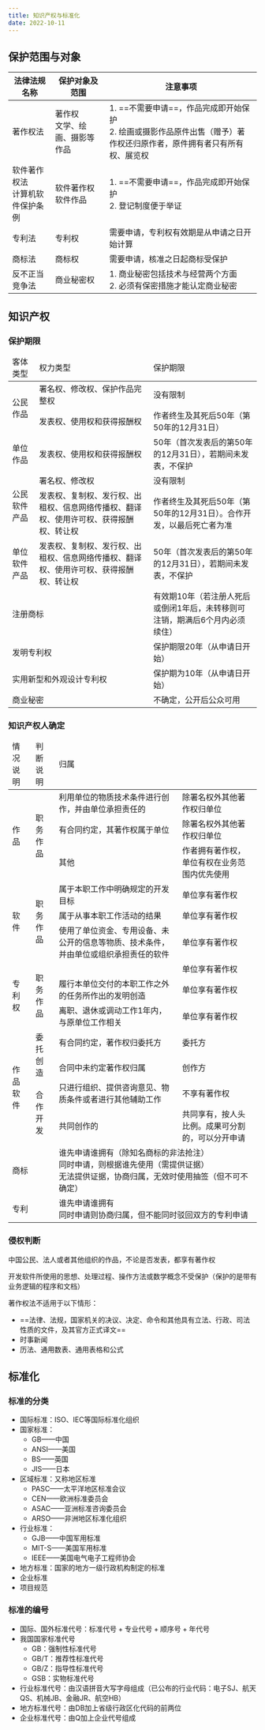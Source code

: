 ```yaml
---
title: 知识产权与标准化
date: 2022-10-11
---
```


## 保护范围与对象

| 法律法规名称               | 保护对象及范围             | 注意事项                                                                 |
|----------------------|---------------------|----------------------------------------------------------------------|
| 著作权法                 | 著作权<br/>文学、绘画、摄影等作品 | 1. ==不需要申请==，作品完成即开始保护<br/>2. 绘画或摄影作品原件出售（赠予）著作权还归原作者，原件拥有者只有所有权、展览权 |
| 软件著作权法<br/>计算机软件保护条例 | 软件著作权<br/>软件作品      | 1. ==不需要申请==，作品完成即开始保护<br/>2. 登记制度便于举证                               |
| 专利法                  | 专利权                 | 需要申请，专利权有效期是从申请之日开始计算                                                |
| 商标法                  | 商标权                 | 需要申请，核准之日起商标受保护                                                      |
| 反不正当竞争法              | 商业秘密权               | 1. 商业秘密包括技术与经营两个方面<br/>2. 必须有保密措施才能认定商业秘密                            |

## 知识产权

### 保护期限

<table>
  <thead>
    <tr><td>客体类型</td><td>权力类型</td><td>保护期限</td></tr>
  </thead>
  <tbody>
    <tr><td rowspan="2">公民作品</td><td>署名权、修改权、保护作品完整权</td><td>没有限制</td></tr>
    <tr><td>发表权、使用权和获得报酬权</td><td>作者终生及其死后50年（第50年的12月31日）</td></tr>
    <tr><td>单位作品</td><td>发表权、使用权和获得报酬权</td><td>50年（首次发表后的第50年的12月31日），若期间未发表，不保护</td></tr>
    <tr><td rowspan="2">公民软件产品</td><td>署名权、修改权</td><td>没有限制</td></tr>
    <tr><td>发表权、复制权、发行权、出租权、信息网络传播权、翻译权、使用许可权、获得报酬权、转让权</td><td>作者终生及其死后50年（第50年的12月31日）。合作开发，以最后死亡者为准</td></tr>
    <tr><td>单位软件产品</td><td>发表权、复制权、发行权、出租权、信息网络传播权、翻译权、使用许可权、获得报酬权、转让权</td><td>50年（首次发表后的第50年的12月31日），若期间未发表，不保护</td></tr>
    <tr><td colspan="2">注册商标</td><td>有效期10年（若注册人死后或倒闭1年后，未转移则可注销，期满后6个月内必须续住）</td></tr>
    <tr><td colspan="2">发明专利权</td><td>保护期限20年（从申请日开始）</td></tr>
    <tr><td colspan="2">实用新型和外观设计专利权</td><td>保护期为10年（从申请日开始）</td></tr>
    <tr><td colspan="2">商业秘密</td><td>不确定，公开后公众可用</td></tr>
  </tbody>
</table>

### 知识产权人确定

<table>
  <thead>
    <tr><td>情况说明</td><td>判断说明</td><td>归属</td></tr>
  </thead>
  <tbody>
    <tr><td rowspan="3">作品</td><td rowspan="3">职务作品</td><td>利用单位的物质技术条件进行创作，并由单位承担责任的</td><td>除署名权外其他著作权归单位</td></tr>
    <tr><td>有合同约定，其著作权属于单位</td><td>除署名权外其他著作权归单位</td></tr>
    <tr><td>其他</td><td>作者拥有著作权，单位有权在业务范围内优先使用</td></tr>
    <tr><td rowspan="3">软件</td><td rowspan="3">职务作品</td><td>属于本职工作中明确规定的开发目标</td><td>单位享有著作权</td></tr>
    <tr><td>属于从事本职工作活动的结果</td><td>单位享有著作权</td></tr>
    <tr><td>使用了单位资金、专用设备、未公开的信息等物质、技术条件，并由单位或组织承担责任的软件</td><td>单位享有著作权</td></tr>
    <tr><td rowspan="3">专利权</td><td rowspan="3">职务作品</td><td></td><td>单位享有著作权</td></tr>
    <tr><td>履行本单位交付的本职工作之外的任务所作出的发明创造</td><td>单位享有著作权</td></tr>
    <tr><td>离职、退休或调动工作1年内，与原单位工作相关</td><td>单位享有著作权</td></tr>
    <tr><td rowspan="4">作品软件</td><td rowspan="2">委托创造</td><td>有合同约定，著作权归委托方</td><td>委托方</td></tr>
    <tr><td>合同中未约定著作权归属</td><td>创作方</td></tr>
    <tr><td rowspan="2">合作开发</td><td>只进行组织、提供咨询意见、物质条件或者进行其他辅助工作</td><td>不享有著作权</td></tr>
    <tr><td>共同创作的</td><td>共同享有，按人头比例。成果可分割的，可以分开申请</td></tr>
    <tr><td colspan="2">商标</td><td colspan="2">谁先申请谁拥有（除知名商标的非法抢注）<br/>同时申请，则根据谁先使用（需提供证据）<br/>无法提供证据，协商归属，无效时使用抽签（但不可不确定）</td></tr>
    <tr><td colspan="2">专利</td><td colspan="2">谁先申请谁拥有<br/>同时申请则协商归属，但不能同时驳回双方的专利申请</td></tr>
  </tbody>
</table>

### 侵权判断

中国公民、法人或者其他组织的作品，不论是否发表，都享有著作权

开发软件所使用的思想、处理过程、操作方法或数学概念不受保护（保护的是带有业务逻辑的程序和文档）

著作权法不适用于以下情形：
- ==法律、法规，国家机关的决议、决定、命令和其他具有立法、行政、司法性质的文件，及其官方正式译文==
- 时事新闻
- 历法、通用数表、通用表格和公式

## 标准化

### 标准的分类

- 国际标准：ISO、IEC等国际标准化组织
- 国家标准：
  - GB——中国
  - ANSI——美国
  - BS——英国
  - JIS——日本
- 区域标准：又称地区标准
  - PASC——太平洋地区标准会议
  - CEN——欧洲标准委员会
  - ASAC——亚洲标准咨询委员会
  - ARSO——非洲地区标准化组织
- 行业标准：
  - GJB——中国军用标准
  - MIT-S——美国军用标准
  - IEEE——美国电气电子工程师协会
- 地方标准：国家的地方一级行政机构制定的标准
- 企业标准
- 项目规范

### 标准的编号

- 国际、国外标准代号：$\text{标准代号} + \text{专业代号} + \text{顺序号} + \text{年代号}$
- 我国国家标准代号
  - GB：强制性标准代号
  - GB/T：推荐性标准代号
  - GB/Z：指导性标准代号
  - GSB：实物标准代号
- 行业标准代号：由汉语拼音大写字母组成（已公布的行业代码：电子SJ、航天QS、机械JB、金融JR、航空HB）
- 地方标准代号：由DB加上省级行政区化代码的前两位
- 企业标准代号：由Q加上企业代号组成